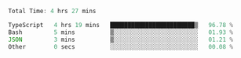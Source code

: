 <!--START_SECTION:waka-->

```typescript
Total Time: 4 hrs 27 mins

TypeScript   4 hrs 19 mins   ████████████████████████▒   96.78 %
Bash         5 mins          ▒░░░░░░░░░░░░░░░░░░░░░░░░   01.93 %
JSON         3 mins          ▒░░░░░░░░░░░░░░░░░░░░░░░░   01.21 %
Other        0 secs          ░░░░░░░░░░░░░░░░░░░░░░░░░   00.08 %
```

<!--END_SECTION:waka-->
